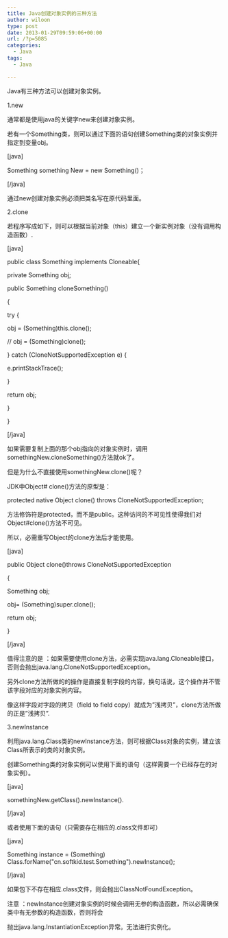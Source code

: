 ```yaml
---
title: Java创建对象实例的三种方法
author: wiloon
type: post
date: 2013-01-29T09:59:06+00:00
url: /?p=5085
categories:
  - Java
tags:
  - Java

---
```

<span style="line-height: 1.5em;">Java有三种方法可以创建对象实例。</span>

1.new

通常都是使用java的关键字new来创建对象实例。

若有一个Something类，则可以通过下面的语句创建Something类的对象实例并指定到变量obj。

[java]

Something something New = new Something()；

[/java]

通过new创建对象实例必须把类名写在原代码里面。

2.clone

若程序写成如下，则可以根据当前对象（this）建立一个新实例对象（没有调用构造函数）.

[java]

public class Something implements Cloneable{

private Something obj;

public Something cloneSomething()

{

try {

obj = (Something)this.clone();

// obj = (Something)clone();

} catch (CloneNotSupportedException e) {

e.printStackTrace();

}

return obj;

}

}

[/java]

如果需要复制上面的那个obj指向的对象实例时，调用somethingNew.cloneSomething()方法就ok了。

但是为什么不直接使用somethingNew.clone()呢？

JDK中Object# clone()方法的原型是：

protected native Object clone() throws CloneNotSupportedException;

方法修饰符是protected，而不是public。这种访问的不可见性使得我们对Object#clone()方法不可见。

所以，必需重写Object的clone方法后才能使用。

[java]

public Object clone()throws CloneNotSupportedException

{

Something obj;

obj= (Something)super.clone();

return obj;

}

[/java]

值得注意的是 ：如果需要使用clone方法，必需实现java.lang.Cloneable接口，否则会抛出java.lang.CloneNotSupportedException。

另外clone方法所做的的操作是直接复制字段的内容，换句话说，这个操作并不管该字段对应的对象实例内容。

像这样字段对字段的拷贝（field to field copy）就成为&#8221;浅拷贝&#8221;，clone方法所做的正是&#8221;浅拷贝&#8221;.

3.newInstance

利用java.lang.Class类的newInstance方法，则可根据Class对象的实例，建立该Class所表示的类的对象实例。

创建Something类的对象实例可以使用下面的语句（这样需要一个已经存在的对象实例）。

[java]

somethingNew.getClass().newInstance().

[/java]

或者使用下面的语句（只需要存在相应的.class文件即可）

[java]

Something instance = (Something) Class.forName("cn.softkid.test.Something").newInstance();

[/java]

如果包下不存在相应.class文件，则会抛出ClassNotFoundException。

注意 ：newInstance创建对象实例的时候会调用无参的构造函数，所以必需确保类中有无参数的构造函数，否则将会

抛出java.lang.InstantiationException异常。无法进行实例化。